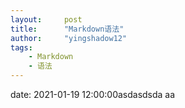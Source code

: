 ```yaml
---
layout:     post
title:      "Markdown语法"
author:     "yingshadow12"
tags:
    - Markdown
    - 语法
---
```

date:       2021-01-19 12:00:00asdasdsda
aa
